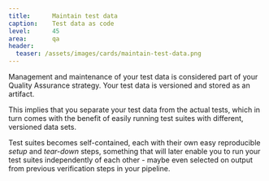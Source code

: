 ```yaml
---
title:      Maintain test data
caption:    Test data as code
level:      45
area:       qa
header:
  teaser: /assets/images/cards/maintain-test-data.png
---
```


Management and maintenance of your test data is considered part of your Quality Assurance strategy. Your test data is versioned and stored as an artifact.

This implies that you separate your test data from the actual tests,
which in turn comes with the benefit of easily running test suites with different, versioned data sets.

Test suites becomes self-contained, each with their own easy reproducible _setup_ and _tear-down_ steps, something that will later enable you to run your test suites independently of each other - maybe even selected on output from previous verification steps in your pipeline.
